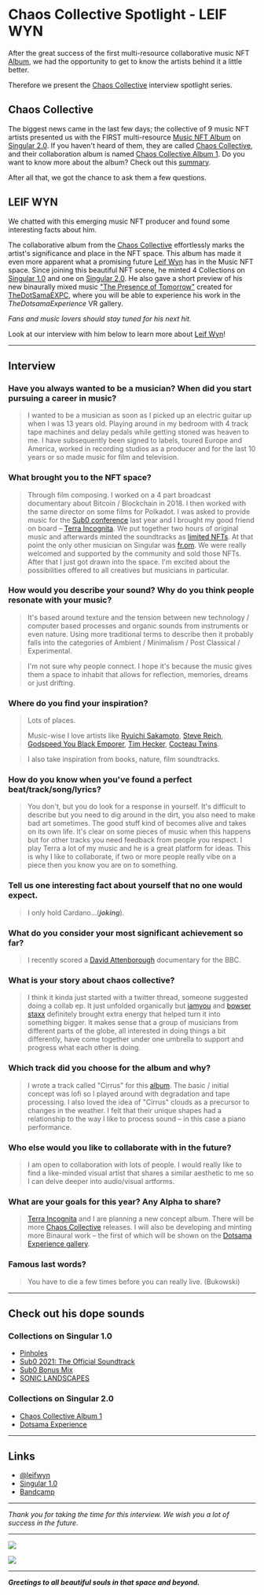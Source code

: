 # Chaos Collective Spotlight - LEIF WYN

After the great success of the first multi-resource collaborative music NFT [Album](https://singular.app/space/HbrK5uFZrnmFL4LWB2YAVWiB9MPwfV5zEFiyX3efFd7R6hU), we had the opportunity to get to know the artists behind it a little better.

Therefore we present the [Chaos Collective](https://twitter.com/Cha0sCollective) interview spotlight series.

## Chaos Collective

The biggest news came in the last few days; the collective of 9 music NFT artists presented us with the FIRST multi-resource [Music NFT Album](https://singular.app/space/HbrK5uFZrnmFL4LWB2YAVWiB9MPwfV5zEFiyX3efFd7R6hU) on [Singular 2.0](https://singular.app/).
If you haven't heard of them, they are called [Chaos Collective](https://twitter.com/Cha0sCollective), and their collaboration album is named [Chaos Collective Album 1](https://singular.app/space/HbrK5uFZrnmFL4LWB2YAVWiB9MPwfV5zEFiyX3efFd7R6hU).
Do you want to know more about the album? Check out this [summary](https://app.subsocial.network/5905/the-chaos-we-need-chaos-collective-album-31860).

After all that, we got the chance to ask them a few questions.

## LEIF WYN

We chatted with this emerging music NFT producer and found some interesting facts about him.

The collaborative album from the [Chaos Collective](https://singular.app/space/HbrK5uFZrnmFL4LWB2YAVWiB9MPwfV5zEFiyX3efFd7R6hU) effortlessly marks the artist's significance and place in the NFT space. This album has made it even more apparent what a promising future [Leif Wyn](https://twitter.com/leifwyn) has in the Music NFT space. Since joining this beautiful NFT scene, he minted 4 Collections on [Singular 1.0](https://singular.rmrk.app/space/EhhRtu1dTsnZW4FiSNSDHrTprzubTuWKDVmQCGAMewz5VqU?page=1&tab=created&creator=true&showCollections=yes) and one on [Singular 2.0](https://singular.app/collections/5e18f2acddf1f3951e-GDRND).
He also gave a short preview of his new binaurally mixed music ["The Presence of Tomorrow"](https://twitter.com/leifwyn/status/1504798754414776326) created for [TheDotSamaEXPC](https://twitter.com/TheDotSamaEXPC), where you will be able to experience his work in the _TheDotsamaExperience_ VR gallery.

_Fans and music lovers should stay tuned for his next hit._

Look at our interview with him below to learn more about [Leif Wyn](https://twitter.com/leifwyn)!

---

## Interview

### Have you always wanted to be a musician? When did you start pursuing a career in music?

> I wanted to be a musician as soon as I picked up an electric guitar up when I was 13 years old. Playing around in my bedroom with 4 track tape machines and delay pedals while getting stoned was heaven to me. I have subsequently been signed to labels, toured Europe and America, worked in recording studios as a producer and for the last 10 years or so made music for film and television.

### What brought you to the NFT space?

> Through film composing. I worked on a 4 part broadcast documentary about Bitcoin / Blockchain in 2018. I then worked with the same director on some films for Polkadot. I was asked to provide music for the [Sub0 conference](https://sub0.substrate.io/) last year and I brought my good friend on board – [Terra Incognita](https://twitter.com/TerraIncUK). We put together two hours of original music and afterwards minted the soundtracks as [limited NFTs](https://singular.rmrk.app/collections/5e18f2acddf1f3951e-50CGI). At that point the only other musician on Singular was [fr.om](https://twitter.com/MycolNepetrov). We were really welcomed and supported by the community and sold those NFTs. After that I just got drawn into the space. I'm excited about the possibilities offered to all creatives but musicians in particular.

### How would you describe your sound? Why do you think people resonate with your music?

> It's based around texture and the tension between new technology / computer based processes and organic sounds from instruments or even nature. Using more traditional terms to describe then it probably falls into the categories of Ambient / Minimalism / Post Classical / Experimental.

> I'm not sure why people connect. I hope it's because the music gives them a space to inhabit that allows for reflection, memories, dreams or just drifting.

### Where do you find your inspiration?

> Lots of places.
>
> Music-wise I love artists like [Ryuichi Sakamoto](https://twitter.com/ryuichisakamoto), [Steve Reich](https://twitter.com/SteveReich), [Godspeed You Black Emporer](https://godspeedyoublackemperor.bandcamp.com/), [Tim Hecker](https://twitter.com/tim_hecker), [Cocteau Twins](https://www.youtube.com/channel/UCle3lHYlHgugefCCr78N1Gw).

> I also take inspiration from books, nature, film soundtracks.

### How do you know when you've found a perfect beat/track/song/lyrics?

> You don't, but you do look for a response in yourself. It's difficult to describe but you need to dig around in the dirt, you also need to make bad art sometimes. The good stuff kind of becomes alive and takes on its own life. It's clear on some pieces of music when this happens but for other tracks you need feedback from people you respect. I play Terra a lot of my music and he is a great platform for ideas. This is why I like to collaborate, if two or more people really vibe on a piece then you know you are on to something.

### Tell us one interesting fact about yourself that no one would expect.

> I only hold Cardano...(_**joking**_).

### What do you consider your most significant achievement so far?

> I recently scored a [David Attenborough](https://twitter.com/AttenboroughSir) documentary for the BBC.

### What is your story about chaos collective?

> I think it kinda just started with a twitter thread, someone suggested doing a collab ep. It just unfolded organically but [iamyou](https://twitter.com/IAMYOUOFFICIAL) and [bowser staxx](https://twitter.com/BowserStaxx) definitely brought extra energy that helped turn it into something bigger. It makes sense that a group of musicians from different parts of the globe, all interested in doing things a bit differently, have come together under one umbrella to support and progress what each other is doing.

### Which track did you choose for the album and why?

> I wrote a track called "Cirrus" for this [album](https://singular.app/space/HbrK5uFZrnmFL4LWB2YAVWiB9MPwfV5zEFiyX3efFd7R6hU). The basic / initial concept was lofi so I played around with degradation and tape processing. I also loved the idea of "Cirrus" clouds as a precursor to changes in the weather. I felt that their unique shapes had a relationship to the way I like to process sound – in this case a piano performance.

### Who else would you like to collaborate with in the future?

> I am open to collaboration with lots of people. I would really like to find a like-minded visual artist that shares a similar aesthetic to me so I can delve deeper into audio/visual artforms.

### What are your goals for this year? Any Alpha to share?

> [Terra Incognita](https://twitter.com/TerraIncUK) and I are planning a new concept album. There will be more [Chaos Collective](https://twitter.com/Cha0sCollective) releases. I will also be developing and minting more Binaural work – the first of which will be shown on the [Dotsama Experience gallery](https://twitter.com/TheDotSamaEXPC).

### Famous last words?

> You have to die a few times before you can really live. (Bukowski)

---

## Check out his dope sounds

### Collections on Singular 1.0

- [Pinholes](https://singular.rmrk.app/collections/5e18f2acddf1f3951e-ZCBF6)
- [Sub0 2021: The Official Soundtrack](https://singular.rmrk.app/collections/5e18f2acddf1f3951e-50CGI)
- [Sub0 Bonus Mix](https://singular.rmrk.app/collections/5e18f2acddf1f3951e-FLWAT)
- [SONIC LANDSCAPES](https://singular.rmrk.app/collections/5e18f2acddf1f3951e-0SCQR)

### Collections on Singular 2.0

- [Chaos Collective Album 1](https://singular.app/space/HbrK5uFZrnmFL4LWB2YAVWiB9MPwfV5zEFiyX3efFd7R6hU)
- [Dotsama Experience](https://singular.app/collections/5e18f2acddf1f3951e-GDRND)

---

## Links

- [@leifwyn](https://twitter.com/leifwyn)
- [Singular 1.0](https://singular.rmrk.app/space/EhhRtu1dTsnZW4FiSNSDHrTprzubTuWKDVmQCGAMewz5VqU?page=1&tab=created&creator=true&showCollections=yes)
- [Bandcamp](https://leifwyn.bandcamp.com/)

---

_Thank you for taking the time for this interview. We wish you a lot of success in the future._

---

![](https://singular.app/_next/image?url=https%3A%2F%2Frmrk.mypinata.cloud%2Fipfs%2Fbafybeigl4xodan5hd6kcbgb4q6pjk4ktflcuula2k37ryvlxbbfvmksmyu&w=1920&q=100)

![](https://singular.rmrk.app/_next/image?url=https%3A%2F%2Frmrk.mypinata.cloud%2Fipfs%2Fbafybeihgagzxxhd7zhgo53sz3abcl5cn7aqj52j5f3dcestmcok5iu55i4&w=3840&q=100)

---

**_Greetings to all beautiful souls in that space and beyond._**
